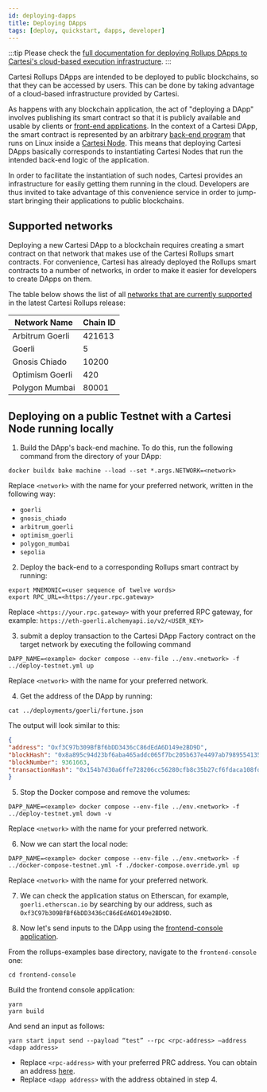 ```yaml
---
id: deploying-dapps
title: Deploying DApps
tags: [deploy, quickstart, dapps, developer]
---
```


:::tip
Please check the [full documentation for deploying Rollups DApps to Cartesi's cloud-based execution infrastructure](https://github.com/cartesi/rollups-deployment/blob/main/README.md).
:::

Cartesi Rollups DApps are intended to be deployed to public blockchains, so that they can be accessed by users. This can be done by taking advantage of a cloud-based infrastructure provided by Cartesi.

As happens with any blockchain application, the act of "deploying a DApp" involves publishing its smart contract so that it is publicly available and usable by clients or [front-end applications](../dapp-architecture.md#front-end). In the context of a Cartesi DApp, the smart contract is represented by an arbitrary [back-end program](../dapp-architecture.md#back-end) that runs on Linux inside a [Cartesi Node](../components.md#cartesi-nodes). This means that deploying Cartesi DApps basically corresponds to instantiating Cartesi Nodes that run the intended back-end logic of the application.

In order to facilitate the instantiation of such nodes, Cartesi provides an infrastructure for easily getting them running in the cloud. Developers are thus invited to take advantage of this convenience service in order to jump-start bringing their applications to public blockchains.

## Supported networks

Deploying a new Cartesi DApp to a blockchain requires creating a smart contract on that network that makes use of the Cartesi Rollups smart contracts. For convenience, Cartesi has already deployed the Rollups smart contracts to a number of networks, in order to make it easier for developers to create DApps on them.

The table below shows the list of all [networks that are currently supported](https://github.com/cartesi/rollups/blob/main/onchain/rollups/hardhat.config.ts#L56) in the latest Cartesi Rollups release:

| Network Name  | Chain ID |
|----------------|----------------------------------|
| Arbitrum Goerli  | 421613 |
| Goerli  |   5  |
| Gnosis Chiado | 10200 |
| Optimism Goerli |  420 |
| Polygon Mumbai |  80001 |


## Deploying on a public Testnet with a Cartesi Node running locally

1. Build the DApp's back-end machine. To do this, run the following command from the directory of your DApp:

```shell
docker buildx bake machine --load --set *.args.NETWORK=<network>
```

Replace `<network>` with the name for your preferred network, written in the following way:

* `goerli`
* `gnosis_chiado`
* `arbitrum_goerli`
* `optimism_goerli`
* `polygon_mumbai`
* `sepolia`


2. Deploy the back-end to a corresponding Rollups smart contract by running:

```shell
export MNEMONIC=<user sequence of twelve words>
export RPC_URL=<https://your.rpc.gateway>
```

Replace `<https://your.rpc.gateway>` with your preferred RPC gateway, for example: `https://eth-goerli.alchemyapi.io/v2/<USER_KEY>`

3. submit a deploy transaction to the Cartesi DApp Factory contract on the target network by executing the following command

```shell
DAPP_NAME=<example> docker compose --env-file ../env.<network> -f ../deploy-testnet.yml up
```

Replace `<network>` with the name for your preferred network.


4. Get the address of the DApp by running:

```shell
cat ../deployments/goerli/fortune.json
```

The output will look similar to this:

```json
{
"address": "Oxf3C97b309BfBf6bDD3436cC86dEdA6D149e2BD9D",
"blockHash": "0x8a895c94d23bf6aba465addc065f7bc205b637e4497ab79895541359620f05c8",
"blockNumber": 9361663,
"transactionHash": "0x154b7d30a6ffe728206cc56280cfb8c35b27cf6fdaca108fd400d38c4f6537cf"
}
```

5. Stop the Docker compose and remove the volumes:

```shell
DAPP_NAME=<example> docker compose --env-file ../env.<network> -f ../deploy-testnet.yml down -v
```

Replace `<network>` with the name for your preferred network.


6. Now we can start the local node:

```shell
DAPP_NAME=<example> docker compose --env-file ../env.<network> -f ../docker-compose-testnet.yml -f ./docker-compose.override.yml up
```

Replace `<network>` with the name for your preferred network.


7. We can check the application status on Etherscan, for example, `goerli.etherscan.io` by searching by our address, such as `Oxf3C97b309BfBf6bDD3436cC86dEdA6D149e2BD9D`.

9. Now let's send inputs to the DApp using the [frontend-console application](https://github.com/cartesi/rollups-examples/tree/main/frontend-console).

From the rollups-examples base directory, navigate to the `frontend-console` one:

```shell
cd frontend-console
```

Build the frontend console application:

```shell
yarn
yarn build
```

And send an input as follows:

```shell
yarn start input send --payload “test” --rpc <rpc-address> —address <dapp address>
```

* Replace `<rpc-address>` with your preferred PRC address. You can obtain an address [here](https://chainlist.org/chain/5).
* Replace `<dapp address>` with the address obtained in step 4.


